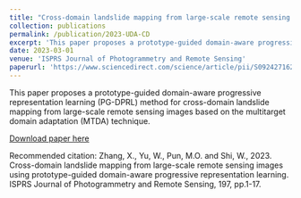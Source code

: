 ```yaml
---
title: "Cross-domain landslide mapping from large-scale remote sensing images using prototype-guided domain-aware progressive representation learning"
collection: publications
permalink: /publication/2023-UDA-CD
excerpt: 'This paper proposes a prototype-guided domain-aware progressive representation learning (PG-DPRL) method for cross-domain landslide mapping from large-scale remote sensing images based on the multitarget domain adaptation (MTDA) technique.'
date: 2023-03-01
venue: 'ISPRS Journal of Photogrammetry and Remote Sensing'
paperurl: 'https://www.sciencedirect.com/science/article/pii/S0924271623000242'
---
```

This paper proposes a prototype-guided domain-aware progressive representation learning (PG-DPRL) method for cross-domain landslide mapping from large-scale remote sensing images based on the multitarget domain adaptation (MTDA) technique.

[Download paper here](https://www.sciencedirect.com/science/article/pii/S0924271623000242)

Recommended citation: Zhang, X., Yu, W., Pun, M.O. and Shi, W., 2023. Cross-domain landslide mapping from large-scale remote sensing images using prototype-guided domain-aware progressive representation learning. ISPRS Journal of Photogrammetry and Remote Sensing, 197, pp.1-17.